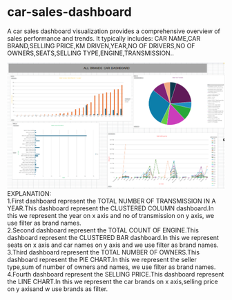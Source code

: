 # car-sales-dashboard
A car sales dashboard visualization provides a comprehensive overview of sales performance and trends. It typically includes:  CAR NAME,CAR BRAND,SELLING PRICE,KM DRIVEN,YEAR,NO OF DRIVERS,NO OF OWNERS,SEATS,SELLING TYPE,ENGINE,TRANSMISSION..

![CAR SALES Dashboard](dashboard.png)
<br/>
EXPLANATION:
<br/>
1.First dashboard represent the TOTAL NUMBER OF TRANSMISSION IN A YEAR.This dashboard represent the CLUSTERED COLUMN dashboard.In this we represent the year on x axis and no of transmission on y axis, we use filter as brand names.
<br/>
2.Second dashboard represent the TOTAL COUNT OF ENGINE.This dashboard represent the CLUSTERED BAR dashboard.In this we represent seats on x axis and car names on y axis and we use filter as brand names.
<br/>
3.Third dashboard represent the TOTAL NUMBER OF OWNERS.This dashboard represent the PIE CHART.In this we represent the seller type,sum of number of owners and names, we use filter as brand names.
<br/>
4.Fourth dashboard represent the SELLING PRICE.This dashboard represent the LINE CHART.In this we represent the car brands on x axis,selling price on y axisand w use brands as filter.

